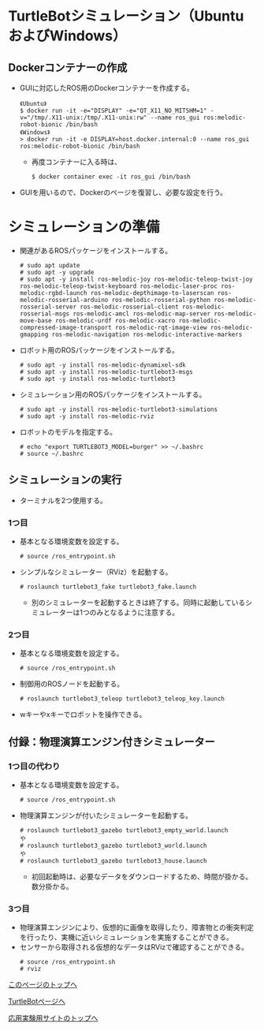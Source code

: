 # TurtleBotシミュレーション（UbuntuおよびWindows）

## Dockerコンテナーの作成
- GUIに対応したROS用のDockerコンテナーを作成する。
  ```
  《Ubuntu》
  $ docker run -it -e="DISPLAY" -e="QT_X11_NO_MITSHM=1" -v="/tmp/.X11-unix:/tmp/.X11-unix:rw" --name ros_gui ros:melodic-robot-bionic /bin/bash
  《Windows》
  > docker run -it -e DISPLAY=host.docker.internal:0 --name ros_gui ros:melodic-robot-bionic /bin/bash
  ```
  - 再度コンテナーに入る時は、
    ```
    $ docker container exec -it ros_gui /bin/bash
    ```
- GUIを用いるので、Dockerのページを復習し、必要な設定を行う。

# シミュレーションの準備
- 関連があるROSパッケージをインストールする。
  ```
  # sudo apt update
  # sudo apt -y upgrade
  # sudo apt -y install ros-melodic-joy ros-melodic-teleop-twist-joy ros-melodic-teleop-twist-keyboard ros-melodic-laser-proc ros-melodic-rgbd-launch ros-melodic-depthimage-to-laserscan ros-melodic-rosserial-arduino ros-melodic-rosserial-python ros-melodic-rosserial-server ros-melodic-rosserial-client ros-melodic-rosserial-msgs ros-melodic-amcl ros-melodic-map-server ros-melodic-move-base ros-melodic-urdf ros-melodic-xacro ros-melodic-compressed-image-transport ros-melodic-rqt-image-view ros-melodic-gmapping ros-melodic-navigation ros-melodic-interactive-markers
  ```
- ロボット用のROSパッケージをインストールする。
  ```
  # sudo apt -y install ros-melodic-dynamixel-sdk
  # sudo apt -y install ros-melodic-turtlebot3-msgs
  # sudo apt -y install ros-melodic-turtlebot3
  ```
- シミュレーション用のROSパッケージをインストールする。
  ```
  # sudo apt -y install ros-melodic-turtlebot3-simulations
  # sudo apt -y install ros-melodic-rviz
  ```
- ロボットのモデルを指定する。
  ```
  # echo "export TURTLEBOT3_MODEL=burger" >> ~/.bashrc
  # source ~/.bashrc
  ```

## シミュレーションの実行
- ターミナルを2つ使用する。

### 1つ目
- 基本となる環境変数を設定する。
  ```
  # source /ros_entrypoint.sh
  ```
- シンプルなシミュレーター（RViz）を起動する。
  ```
  # roslaunch turtlebot3_fake turtlebot3_fake.launch
  ```
  - 別のシミュレーターを起動するときは終了する。同時に起動しているシミュレーターは1つのみとなるように注意する。

### 2つ目
- 基本となる環境変数を設定する。
  ```
  # source /ros_entrypoint.sh
  ```
- 制御用のROSノードを起動する。
  ```
  # roslaunch turtlebot3_teleop turtlebot3_teleop_key.launch
  ```
- wキーやxキーでロボットを操作できる。


## 付録：物理演算エンジン付きシミュレーター
### 1つ目の代わり
- 基本となる環境変数を設定する。
  ```
  # source /ros_entrypoint.sh
  ```
- 物理演算エンジンが付いたシミュレーターを起動する。
  ```
  # roslaunch turtlebot3_gazebo turtlebot3_empty_world.launch
  や
  # roslaunch turtlebot3_gazebo turtlebot3_world.launch
  や
  # roslaunch turtlebot3_gazebo turtlebot3_house.launch
  ```
  - 初回起動時は、必要なデータをダウンロードするため、時間が掛かる。数分掛かる。

### 3つ目
- 物理演算エンジンにより、仮想的に画像を取得したり、障害物との衝突判定を行ったり、実機に近いシミュレーションを実施することができる。
- センサーから取得される仮想的なデータはRVizで確認することができる。
  ```
  # source /ros_entrypoint.sh
  # rviz
  ```

[このページのトップへ](#)

[TurtleBotページへ](https://stl-apu.github.io/advanced_experiment_2022/ros_turtlebot)

[応用実験用サイトのトップへ](https://stl-apu.github.io/advanced_experiment_2022/)
